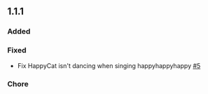 ## 1.1.1

### Added


### Fixed

  - Fix HappyCat isn't dancing when singing happyhappyhappy [#5](https://github.com/vm-001/zoch/pull/5)

### Chore

